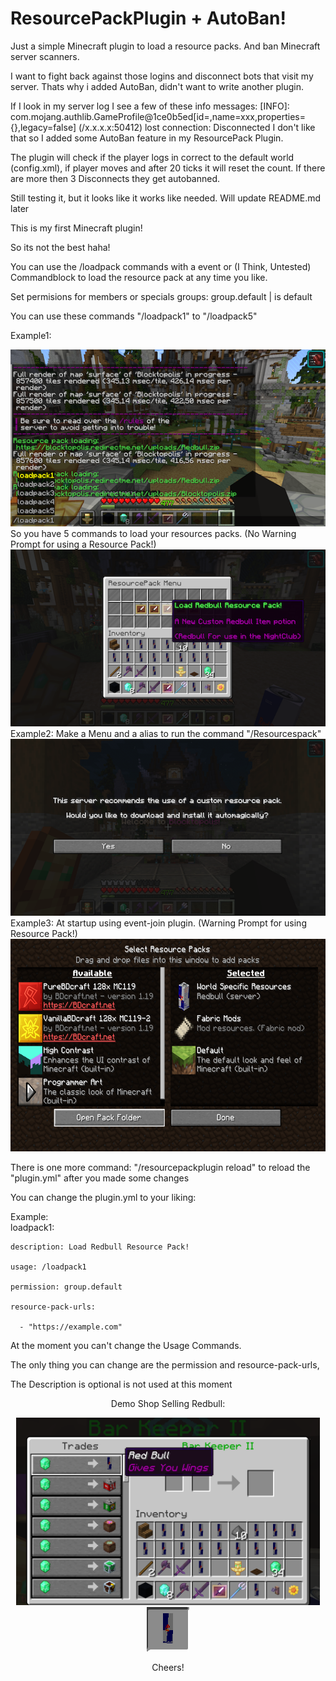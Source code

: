 # ResourcePackPlugin + AutoBan!
Just a simple Minecraft plugin to load a resource packs.
And ban Minecraft server scanners.

I want to fight back against those logins and disconnect bots that visit my server.
Thats why i added AutoBan, didn't want to write another plugin. 


If I look in my server log I see a few of these info messages:
[INFO]: com.mojang.authlib.GameProfile@1ce0b5ed[id=<null>,name=xxx,properties={},legacy=false] (/x.x.x.x:50412) lost connection: Disconnected
I don't like that so I added some AutoBan feature in my ResourcePack Plugin.

The plugin will check if the player logs in correct to the default world (config.xml), if player moves and after 20 ticks it will reset the count.
If there are more then 3 Disconnects they get autobanned.

Still testing it, but it looks like it works like needed.
Will update README.md later 

This is my first Minecraft plugin!  

So its not the best haha!

You can use the /loadpack commands with a event or (I Think, Untested) Commandblock to load the resource pack at any time you like.

Set permisions for members or specials groups: group.default | is default

You can use these commands "/loadpack1" to "/loadpack5"

Example1:
<div align="center"><img src="https://github.com/Dcnigma/ResourcePackPlugin/blob/main/Screenshot/command.png?raw=true" alt="command"/></div>
So you have 5 commands to load your resources packs. (No Warning Prompt for using a Resource Pack!)


<div align="center"><img src="https://github.com/Dcnigma/ResourcePackPlugin/blob/main/Screenshot/menu.png?raw=true" alt="command"/><div align="center"></div>
 <div align="left"> 
Example2: Make a Menu and a alias to run the command "/Resourcespack"</div>
  
<div align="center"><img src="https://github.com/Dcnigma/ResourcePackPlugin/blob/main/Screenshot/atstartup.png?raw=true" alt="startup"/></div>
 <div align="left"> 
Example3: At startup using event-join plugin. (Warning Prompt for using Resource Pack!)</div>
  

<div align="center">
  <img src="https://github.com/Dcnigma/ResourcePackPlugin/blob/main/Screenshot/server_resource.png?raw=true" alt="ResourcePackPlugin"  width="600" height="340" />
</div>
<div align="left"> 

There is one more command:
"/resourcepackplugin reload" to reload the "plugin.yml" after you made some changes


You can change the plugin.yml to your liking:

Example:  
  loadpack1:

    description: Load Redbull Resource Pack!

    usage: /loadpack1

    permission: group.default

    resource-pack-urls:

      - "https://example.com"


At the moment you can't change the Usage Commands. 

The only thing you can change are the permission and resource-pack-urls, 

The Description is optional is not used at this moment
</div>

Demo Shop Selling Redbull:
<div align="center">
  <img src="https://github.com/Dcnigma/ResourcePackPlugin/blob/main/Screenshot/shopkeerpers.png?raw=true" alt="Shopkeerpers" height="300" />
 </div>


<div align="center">
  <img src="https://github.com/Dcnigma/ResourcePackPlugin/blob/main/Screenshot/redbull.png?raw=true" alt="RedBullcan"/>
 
Cheers!</div>
